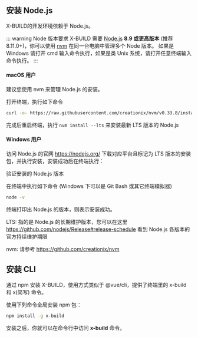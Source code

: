 ## 安装 Node.js

X-BUILD的开发环境依赖于 Node.js。

::: warning Node 版本要求
X-BUILD 需要 [Node.js](http://nodejs.cn/) **8.9 或更高版本** (推荐 8.11.0+)，你可以使用 [nvm](https://github.com/creationix/nvm) 在同一台电脑中管理多个 Node 版本。
如果是 Windows 请打开 cmd 输入命令执行，如果是类 Unix 系统，请打开任意终端输入命令执行。
:::

#### macOS 用户

建议您使用 nvm 来管理 Node.js 的安装。

打开终端，执行如下命令

```sh
curl -o- https://raw.githubusercontent.com/creationix/nvm/v0.33.8/install.sh | bash
```

完成后重启终端，执行 `nvm install --lts` 来安装最新 LTS 版本的 Node.js

#### Windows 用户

访问 Node.js 的官网 https://nodejs.org/ 下载对应平台且标记为 LTS 版本的安装包，并执行安装，安装成功后在终端执行：

验证安装的 Node.js 版本

在终端中执行如下命令 (Windows 下可以是 Git Bash 或其它终端模拟器)

```sh
node -v
```

终端打印出 Node.js 的版本，则表示安装成功。

LTS: 指的是 Node.js 的长期维护版本，您可以在这里 https://github.com/nodejs/Release#release-schedule 看到 Node.js 各版本的官方持续维护期限

nvm: 请参考 https://github.com/creationix/nvm

## 安装 CLI

通过 npm 安装 X-BUILD，使用方式类似于 @vue/cli，提供了终端里的 x-build 和 x(简写) 命令。

使用下列命令全局安装 npm 包：

```sh
npm install -g x-build
```

安装之后，你就可以在命令行中访问 **x-build** 命令。